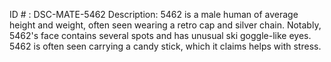 ID # : DSC-MATE-5462
Description: 5462 is a male human of average height and weight, often seen wearing a retro cap and silver chain. Notably, 5462's face contains several spots and has unusual ski goggle-like eyes. 5462 is often seen carrying a candy stick, which it claims helps with stress.